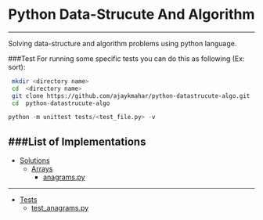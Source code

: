 # Python Data-Strucute And Algorithm
---
Solving data-structure and algorithm problems using python language.

###Test
For running some specific tests you can do this as following (Ex: sort):
```bash
 mkdir <directory name>
 cd  <directory name>
 git clone https://github.com/ajaykmahar/python-datastrucute-algo.git
 cd  python-datastrucute-algo
 ```
 ```python
 python -m unittest tests/<test_file.py> -v
```


###List of Implementations
---
* [Solutions](https://github.com/ajaykmahar/python-datastrucute-algo/tree/master/solutions)
    * [Arrays](https://github.com/ajaykmahar/python-datastrucute-algo/tree/master/solutions/Arrays)
        * [anagrams.py](https://github.com/ajaykmahar/python-datastrucute-algo/blob/master/solutions/Arrays/anagrams.py)

---

* [Tests](https://github.com/ajaykmahar/python-datastrucute-algo/tree/master/tests)
    * [test_anagrams.py](https://github.com/ajaykmahar/python-datastrucute-algo/blob/master/tests/test_anagrams.py)

